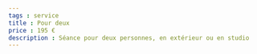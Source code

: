 ```yaml
---
tags : service
title : Pour deux
price : 195 €
description : Séance pour deux personnes, en extérieur ou en studio
---
```


